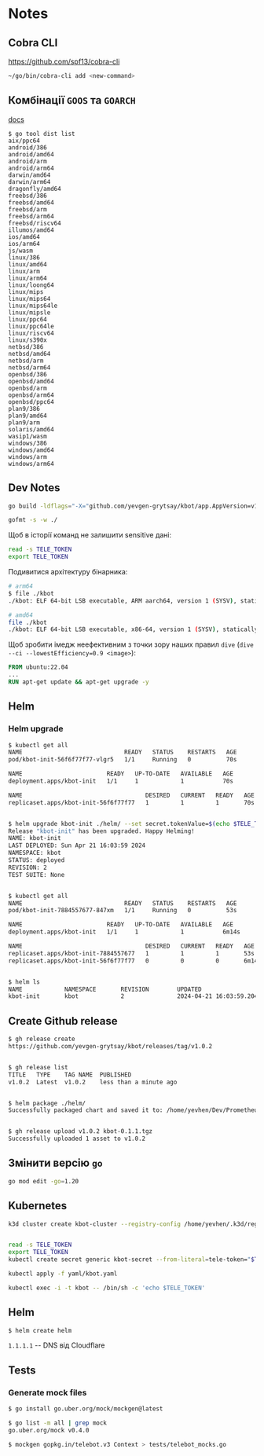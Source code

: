 # Notes

## Cobra CLI
https://github.com/spf13/cobra-cli

```sh
~/go/bin/cobra-cli add <new-command>

```

## Комбінації `GOOS` та `GOARCH`
[docs](https://go.dev/doc/install/source#environment)
```
$ go tool dist list
aix/ppc64
android/386
android/amd64
android/arm
android/arm64
darwin/amd64
darwin/arm64
dragonfly/amd64
freebsd/386
freebsd/amd64
freebsd/arm
freebsd/arm64
freebsd/riscv64
illumos/amd64
ios/amd64
ios/arm64
js/wasm
linux/386
linux/amd64
linux/arm
linux/arm64
linux/loong64
linux/mips
linux/mips64
linux/mips64le
linux/mipsle
linux/ppc64
linux/ppc64le
linux/riscv64
linux/s390x
netbsd/386
netbsd/amd64
netbsd/arm
netbsd/arm64
openbsd/386
openbsd/amd64
openbsd/arm
openbsd/arm64
openbsd/ppc64
plan9/386
plan9/amd64
plan9/arm
solaris/amd64
wasip1/wasm
windows/386
windows/amd64
windows/arm
windows/arm64
```

## Dev Notes

```sh
go build -ldflags="-X="github.com/yevgen-grytsay/kbot/app.AppVersion=v1.0.0
```

```sh
gofmt -s -w ./
```

Щоб в історії команд не залишити sensitive дані:
```sh
read -s TELE_TOKEN
export TELE_TOKEN
```

Подивитися архітектуру бінарника:
```sh
# arm64
$ file ./kbot 
./kbot: ELF 64-bit LSB executable, ARM aarch64, version 1 (SYSV), statically linked, Go BuildID=dFUkN9gBrewkchuNLQel/jHQoD8nCG19muqABdANI/MyD6bEGfVTg7pkrlv_ln/ksh8tS5dFXJu4Sm0Y-zA, with debug_info, not stripped

# amd64
file ./kbot 
./kbot: ELF 64-bit LSB executable, x86-64, version 1 (SYSV), statically linked, Go BuildID=difsgrmEqQwNcFjKB23t/zbYpMcL0C92OhTP4i_wq/EKF8uqFXJfxzP95wFk_2/Kfz--gpAmfZnNOn_t9yB, with debug_info, not stripped
```


Щоб зробити імедж неефективним з точки зору наших правил `dive` (`dive --ci --lowestEfficiency=0.9 <image>`):
```Dockerfile
FROM ubuntu:22.04
...
RUN apt-get update && apt-get upgrade -y
```


## Helm

### Helm upgrade

```sh
$ kubectl get all
NAME                             READY   STATUS    RESTARTS   AGE
pod/kbot-init-56f6f77f77-vlgr5   1/1     Running   0          70s

NAME                        READY   UP-TO-DATE   AVAILABLE   AGE
deployment.apps/kbot-init   1/1     1            1           70s

NAME                                   DESIRED   CURRENT   READY   AGE
replicaset.apps/kbot-init-56f6f77f77   1         1         1       70s


$ helm upgrade kbot-init ./helm/ --set secret.tokenValue=$(echo $TELE_TOKEN | tr -d '\n' | base64)
Release "kbot-init" has been upgraded. Happy Helming!
NAME: kbot-init
LAST DEPLOYED: Sun Apr 21 16:03:59 2024
NAMESPACE: kbot
STATUS: deployed
REVISION: 2
TEST SUITE: None


$ kubectl get all
NAME                             READY   STATUS    RESTARTS   AGE
pod/kbot-init-7884557677-847xm   1/1     Running   0          53s

NAME                        READY   UP-TO-DATE   AVAILABLE   AGE
deployment.apps/kbot-init   1/1     1            1           6m14s

NAME                                   DESIRED   CURRENT   READY   AGE
replicaset.apps/kbot-init-7884557677   1         1         1       53s
replicaset.apps/kbot-init-56f6f77f77   0         0         0       6m14s


$ helm ls
NAME            NAMESPACE       REVISION        UPDATED                                         STATUS          CHART           APP VERSION
kbot-init       kbot            2               2024-04-21 16:03:59.204850282 +0300 EEST        deployed        kbot-0.1.0      1.16.0
```

## Create Github release
```sh
$ gh release create
https://github.com/yevgen-grytsay/kbot/releases/tag/v1.0.2


$ gh release list
TITLE   TYPE    TAG NAME  PUBLISHED             
v1.0.2  Latest  v1.0.2    less than a minute ago


$ helm package ./helm/
Successfully packaged chart and saved it to: /home/yevhen/Dev/Prometheus DevOps/kbot/kbot-0.1.1.tgz


$ gh release upload v1.0.2 kbot-0.1.1.tgz
Successfully uploaded 1 asset to v1.0.2
```

## Змінити версію `go`
```sh
go mod edit -go=1.20
```


## Kubernetes

```sh
k3d cluster create kbot-cluster --registry-config /home/yevhen/.k3d/registries.yaml


read -s TELE_TOKEN
export TELE_TOKEN
kubectl create secret generic kbot-secret --from-literal=tele-token="$TELE_TOKEN"

kubectl apply -f yaml/kbot.yaml

kubectl exec -i -t kbot -- /bin/sh -c 'echo $TELE_TOKEN'
```

## Helm
```sh
$ helm create helm
```
`1.1.1.1` -- DNS від Cloudflare

## Tests
### Generate mock files
```sh
$ go install go.uber.org/mock/mockgen@latest

$ go list -m all | grep mock
go.uber.org/mock v0.4.0

$ mockgen gopkg.in/telebot.v3 Context > tests/telebot_mocks.go
```